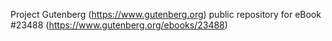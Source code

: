 Project Gutenberg (https://www.gutenberg.org) public repository for eBook #23488 (https://www.gutenberg.org/ebooks/23488)
